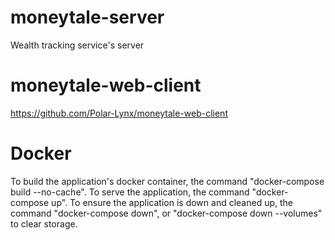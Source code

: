 # moneytale-server
Wealth tracking service's server


# moneytale-web-client
https://github.com/Polar-Lynx/moneytale-web-client


# Docker
To build the application's docker container, the command "docker-compose build --no-cache".
To serve the application, the command "docker-compose up".
To ensure the application is down and cleaned up, the command "docker-compose down", or "docker-compose down --volumes" to clear storage.